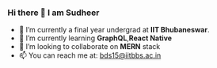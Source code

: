 ### Hi there 👋 I am Sudheer

<!--
**sudheerb9/sudheerb9** is a ✨ _special_ ✨ repository because its `README.md` (this file) appears on your GitHub profile.

Here are some ideas to get you started:
-->
- 🔭 I’m currently a final year undergrad at <b>IIT Bhubaneswar</b>.
- 🌱 I’m currently learning <b>GraphQL</b>,<b>React Native</b>
- 👯 I’m looking to collaborate on <b>MERN</b> stack
- 📫 You can reach me at: <a href="mailto:bds15@iitbbs.ac.in">bds15@iitbbs.ac.in</a>
<!-- - 🤔 I’m looking for help with ...
- 💬 Ask me about ...
- 😄 Pronouns: ...
- ⚡ Fun fact: ... -->

